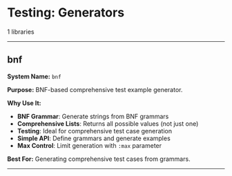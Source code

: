 # Testing: Generators

1 libraries

---

## bnf

**System Name:** `bnf`

**Purpose:** BNF-based comprehensive test example generator.

**Why Use It:**
- **BNF Grammar**: Generate strings from BNF grammars
- **Comprehensive Lists**: Returns all possible values (not just one)
- **Testing**: Ideal for comprehensive test case generation
- **Simple API**: Define grammars and generate examples
- **Max Control**: Limit generation with `:max` parameter

**Best For:** Generating comprehensive test cases from grammars.

---


